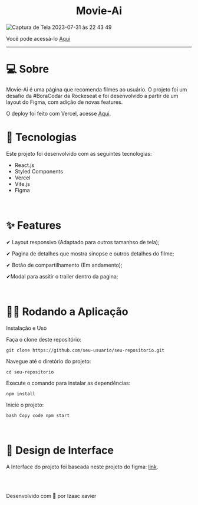 
<h1 align="center">Movie-Ai</h1>
           
 
![Captura de Tela 2023-07-31 às 22 43 49](https://github.com/Izaacxavier/eGames/assets/105816549/dc7da0c2-894c-41b1-a05b-1c493ff19d6e)


Você pode acessá-lo [Aqui](https://movieai-sepia.vercel.app/)

<hr>

# 💻 Sobre
 
Movie-Ai é uma página que recomenda filmes ao usuário. O projeto foi um desafio da #BoraCodar da Rockeseat e foi desenvolvido a partir de um layout do Figma, com adição de novas features.

O deploy foi feito com Vercel, acesse [Aqui](https://movieai-sepia.vercel.app/).
<br>

# 🚀 Tecnologias

Este projeto foi desenvolvido com as seguintes tecnologias:

- React.js
- Styled Components
- Vercel
- Vite.js
- Figma
<br>

# ✨ Features

 ✔ Layout responsivo (Adaptado para outros tamanhso de tela);

 ✔ Pagina de detalhes que mostra sinopse e outros detalhes do filme;
 
 ✔ Botão de compartilhamento (Em andamento);
 
 ✔Modal para assitir o trailer dentro da pagina;

<br>


# 👨‍💻 Rodando a Aplicação

Instalação e Uso

Faça o clone deste repositório:

`git clone https://github.com/seu-usuario/seu-repositorio.git`

Navegue até o diretório do projeto:


`cd seu-repositorio`

Execute o comando para instalar as dependências:

`npm install`

Inicie o projeto:

`bash
Copy code
npm start`

<br>

# 🎨 Design de Interface

A Interface do projeto foi baseada neste projeto do figma: [link](https://www.figma.com/file/jpm0xPL9gqrBF2DfX5lKmy/eGames-LP-(Izaac-Xavier)?type=design&node-id=503%3A7968&mode=design&t=3m9Hf2g02cp6Q41u-1).

<br>
<br>
    
    
Desenvolvido com 💜 por Izaac xavier 

